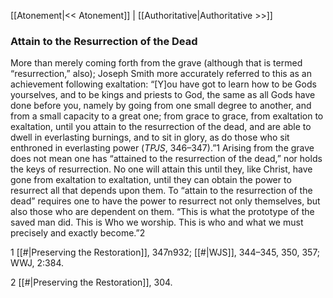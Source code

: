 [[Atonement|<< Atonement]]  |  [[Authoritative|Authoritative >>]]

### Attain to the Resurrection of the Dead
More than merely coming forth from the grave (although that is termed “resurrection,” also); Joseph Smith more accurately referred to this as an achievement following exaltation: “[Y]ou have got to learn how to be Gods yourselves, and to be kings and priests to God, the same as all Gods have done before you, namely by going from one small degree to another, and from a small capacity to a great one; from grace to grace, from exaltation to exaltation, until you attain to the resurrection of the dead, and are able to dwell in everlasting burnings, and to sit in glory, as do those who sit enthroned in everlasting power (*TPJS*, 346–347).”1 Arising from the grave does not mean one has “attained to the resurrection of the dead,” nor holds the keys of resurrection. No one will attain this until they, like Christ, have gone from exaltation to exaltation, until they can obtain the power to resurrect all that depends upon them. To “attain to the resurrection of the dead” requires one to have the power to resurrect not only themselves, but also those who are dependent on them. “This is what the prototype of the saved man did. This is Who we worship. This is who and what we must precisely and exactly become.”2



1
[[#|Preserving the Restoration]], 347n932; [[#|WJS]], 344–345, 350, 357; WWJ, 2:384.


2
[[#|Preserving the Restoration]], 304.